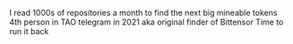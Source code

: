 I read 1000s of repositories a month to find the next big mineable tokens
4th person in TAO telegram in 2021 aka original finder of Bittensor
Time to run it back
